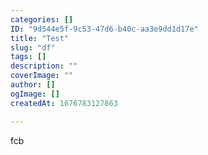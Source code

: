 ```yaml
---
categories: []
ID: "9d544e5f-9c53-47d6-b40c-aa3e9dd1d17e"
title: "Test"
slug: "df"
tags: []
description: ""
coverImage: ""
author: []
ogImage: []
createdAt: 1676783127863

---
```

fcb
